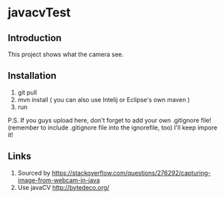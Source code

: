 # javacvTest
## Introduction

This project shows what the camera see.

## Installation

1. git pull
2. mvn install ( you can also use Intelij or Eclipse's own maven )
3. run

P.S. If you guys upload here, don't forget to add your own .gitignore file!(remember to include .gitignore file into the ignorefile, too)
I'll keep impore it!

## Links
1. Sourced by 
https://stackoverflow.com/questions/276292/capturing-image-from-webcam-in-java
2. Use javaCV 
http://bytedeco.org/